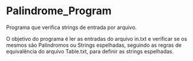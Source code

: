 # Palindrome_Program
Programa que verifica strings de entrada por arquivo.


O objetivo do programa é ler as entradas do arquivo in.txt e verificar se os mesmos são Palíndromos ou Strings espelhadas, seguindo as regras de equivalência do arquivo Table.txt, para definir as strings espelhadas.
